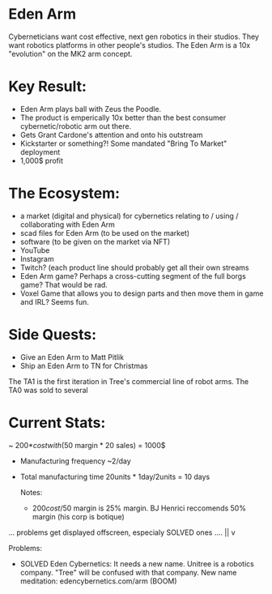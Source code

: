 # Eden Arm
Cyberneticians want cost effective, next gen robotics in their studios. 
They want robotics platforms in other people's studios.
The Eden Arm is a 10x "evolution" on the MK2 arm concept.


# Key Result:
- Eden Arm plays ball with Zeus the Poodle.
- The product is emperically 10x better than the best consumer cybernetic/robotic arm out there.
- Gets Grant Cardone's attention and onto his outstream
- Kickstarter or something?! Some mandated "Bring To Market" deployment 
- 1,000$ profit


# The Ecosystem:
- a market (digital and physical) for cybernetics relating to / using / collaborating with Eden Arm
- scad files for Eden Arm (to be used on the market)
- software (to be given on the market via NFT)
- YouTube
- Instagram
- Twitch? (each product line should probably get all their own streams
- Eden Arm game? Perhaps a cross-cutting segment of the full borgs game? That would be rad.
- Voxel Game that allows you to design parts and then move them in game and IRL? Seems fun.


# Side Quests:
- Give an Eden Arm to Matt Pitlik
- Ship an Eden Arm to TN for Christmas

The TA1 is the first iteration in Tree's commercial line of robot arms. The TA0 was sold to several 


# Current Stats:
~ 200$* cost with (50$ margin * 20 sales) = 1000$
- Manufacturing frequency ~2/day
- Total manufacturing time 20units * 1day/2units = 10 days

   Notes:
     - 200$cost/50$ margin is 25% margin. BJ Henrici reccomends 50% margin (his corp is botique)





















... problems get displayed offscreen, especialy SOLVED ones ....
                                                                                                                     || 
                                                                                                                     v

Problems:
- SOLVED Eden Cybernetics: 
     It needs a new name. Unitree is a robotics company. "Tree" will be confused with that company.
     New name meditation: edencybernetics.com/arm (BOOM)

